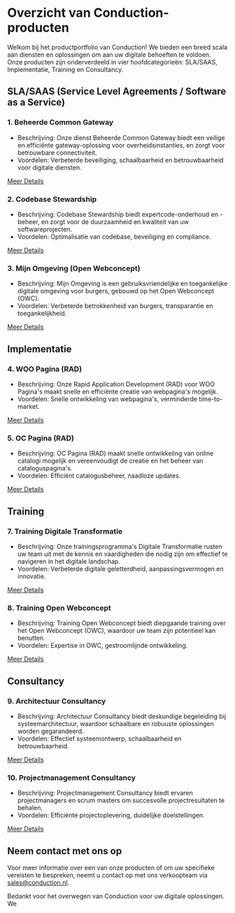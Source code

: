 # Overzicht van Conduction-producten

Welkom bij het productportfolio van Conduction! We bieden een breed scala aan diensten en oplossingen om aan uw digitale behoeften te voldoen. Onze producten zijn onderverdeeld in vier hoofdcategorieën: SLA/SAAS, Implementatie, Training en Consultancy.

## SLA/SAAS (Service Level Agreements / Software as a Service)

### 1. Beheerde Common Gateway

- Beschrijving: Onze dienst Beheerde Common Gateway biedt een veilige en efficiënte gateway-oplossing voor overheidsinstanties, en zorgt voor betrouwbare connectiviteit.
- Voordelen: Verbeterde beveiliging, schaalbaarheid en betrouwbaarheid voor digitale diensten.

[Meer Details](/products/managed-common-gateway)

### 2. Codebase Stewardship

- Beschrijving: Codebase Stewardship biedt expertcode-onderhoud en -beheer, en zorgt voor de duurzaamheid en kwaliteit van uw softwareprojecten.
- Voordelen: Optimalisatie van codebase, beveiliging en compliance.

[Meer Details](/products/codebase-stewardship)

### 3. Mijn Omgeving (Open Webconcept)

- Beschrijving: Mijn Omgeving is een gebruiksvriendelijke en toegankelijke digitale omgeving voor burgers, gebouwd op het Open Webconcept (OWC).
- Voordelen: Verbeterde betrokkenheid van burgers, transparantie en toegankelijkheid.

[Meer Details](/products/mijn-omgeving)

## Implementatie

### 4. WOO Pagina (RAD)

- Beschrijving: Onze Rapid Application Development (RAD) voor WOO Pagina's maakt snelle en efficiënte creatie van webpagina's mogelijk.
- Voordelen: Snelle ontwikkeling van webpagina's, verminderde time-to-market.

[Meer Details](/products/woo-pagina)

### 5. OC Pagina (RAD)

- Beschrijving: OC Pagina (RAD) maakt snelle ontwikkeling van online catalogi mogelijk en vereenvoudigt de creatie en het beheer van cataloguspagina's.
- Voordelen: Efficiënt catalogusbeheer, naadloze updates.

[Meer Details](/products/oc-pagina)

## Training

### 7. Training Digitale Transformatie

- Beschrijving: Onze trainingsprogramma's Digitale Transformatie rusten uw team uit met de kennis en vaardigheden die nodig zijn om effectief te navigeren in het digitale landschap.
- Voordelen: Verbeterde digitale geletterdheid, aanpassingsvermogen en innovatie.

[Meer Details](/products/digital-transformation-training)

### 8. Training Open Webconcept

- Beschrijving: Training Open Webconcept biedt diepgaande training over het Open Webconcept (OWC), waardoor uw team zijn potentieel kan benutten.
- Voordelen: Expertise in OWC, gestroomlijnde ontwikkeling.

[Meer Details](/products/open-webconcept-training)

## Consultancy

### 9. Architectuur Consultancy

- Beschrijving: Architectuur Consultancy biedt deskundige begeleiding bij systeemarchitectuur, waardoor schaalbare en robuuste oplossingen worden gegarandeerd.
- Voordelen: Effectief systeemontwerp, schaalbaarheid en betrouwbaarheid.

[Meer Details](/products/architectural-consultancy)

### 10. Projectmanagement Consultancy

- Beschrijving: Projectmanagement Consultancy biedt ervaren projectmanagers en scrum masters om succesvolle projectresultaten te behalen.
- Voordelen: Efficiënte projectoplevering, duidelijke doelstellingen.

[Meer Details](/products/project-management-consultancy)

## Neem contact met ons op

Voor meer informatie over een van onze producten of om uw specifieke vereisten te bespreken, neemt u contact op met ons verkoopteam via [sales@conduction.nl](mailto:sales@conduction.nl).

Bedankt voor het overwegen van Conduction voor uw digitale oplossingen. We
